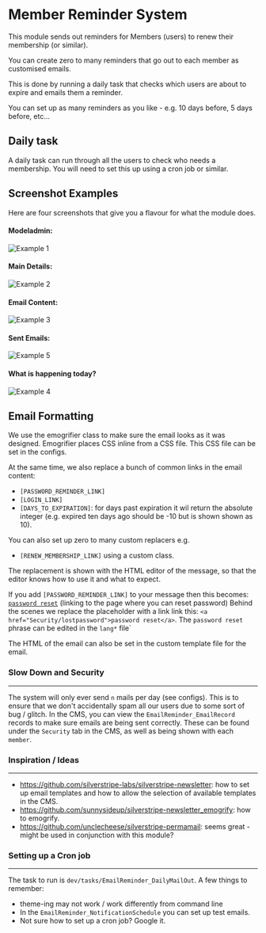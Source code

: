 # Member Reminder System

This module sends out reminders for Members (users) to renew their membership (or similar).

You can create zero to many reminders that go out to each member as customised emails.

This is done by running a daily task that checks which users are about to expire and emails them a reminder.  

You can set up as many reminders as you like - e.g. 10 days before, 5 days before, etc...

Daily task
---
 A daily task can run through all the users to check who needs a membership.
 You will need to set this up using a cron job or similar.

Screenshot Examples
---

Here are four screenshots that give you a flavour for what the module does.

#### Modeladmin:
![Example 1](https://raw.githubusercontent.com/sunnysideup/silverstripe-email_reminder/master/docs/en/examples/Example1.png)

#### Main Details:
![Example 2](https://raw.githubusercontent.com/sunnysideup/silverstripe-email_reminder/master/docs/en/examples/Example2.png)

#### Email Content:
![Example 3](https://raw.githubusercontent.com/sunnysideup/silverstripe-email_reminder/master/docs/en/examples/Example3.png)

#### Sent Emails:
![Example 5](https://raw.githubusercontent.com/sunnysideup/silverstripe-email_reminder/master/docs/en/examples/Example5.png)

#### What is happening today?
![Example 4](https://raw.githubusercontent.com/sunnysideup/silverstripe-email_reminder/master/docs/en/examples/Example4.png)


Email Formatting
---
We use the emogrifier class to make sure the email looks as it was designed.
Emogrifier places CSS inline from a CSS file.  This CSS file can be set in the configs.

At the same time, we also replace a bunch of common links in the email content:
 * `[PASSWORD_REMINDER_LINK]`
 * `[LOGIN_LINK]`
 * `[DAYS_TO_EXPIRATION]`: for days past expiration it wil return the absolute integer (e.g. expired ten days ago should be -10 but is shown shown as 10).  

You can also set up zero to many custom replacers e.g.
 * `[RENEW_MEMBERSHIP_LINK]` using a custom class.


The replacement is shown with the HTML editor of the message, so that the editor knows how to use it and what to expect.

If you add `[PASSWORD_REMINDER_LINK]` to your message then this becomes: <u>`password reset`</u> (linking to the page where you can reset password)
Behind the scenes we replace the placeholder with a link link this: `<a href="Security/lostpassword">password reset</a>`.  The `password reset` phrase can be edited in the `lang*` file`

The HTML of the email can also be set in the custom template file for the email.


### Slow Down and Security
---
The system will only ever send `n` mails per day (see configs).  This is to ensure that we don't accidentally spam all our users due to some sort of bug / glitch.  In the CMS, you can view the  `EmailReminder_EmailRecord` records to make sure emails are being sent correctly. These can be found under the `Security` tab in the CMS, as well as being shown with each `member`.


### Inspiration / Ideas
---
 * https://github.com/silverstripe-labs/silverstripe-newsletter: how to set up email templates and how to allow the selection of available templates in the CMS.
 * https://github.com/sunnysideup/silverstripe-newsletter_emogrify: how to emogrify.
 * https://github.com/unclecheese/silverstripe-permamail: seems great - might be used in conjunction with this module?


### Setting up a Cron job
 ---
The task to run is `dev/tasks/EmailReminder_DailyMailOut`. A few things to remember:
 * theme-ing may not work / work differently from command line
 * In the `EmailReminder_NotificationSchedule` you can set up test emails.
 * Not sure how to set up a cron job? Google it.
